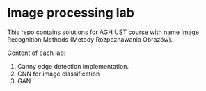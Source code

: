 # Image processing lab

This repo contains solutions for AGH UST course with name Image Recognition Methods (Metody Rozpoznawania Obrazów).

Content of each lab:

1. Canny edge detection implementation.
2. CNN for image classification
3. GAN
